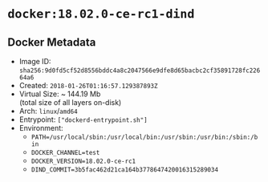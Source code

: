 # `docker:18.02.0-ce-rc1-dind`

## Docker Metadata

- Image ID: `sha256:9d0fd5cf52d8556bddc4a8c2047566e9dfe8d65bacbc2cf35891728fc22664a6`
- Created: `2018-01-26T01:16:57.129387893Z`
- Virtual Size: ~ 144.19 Mb  
  (total size of all layers on-disk)
- Arch: `linux`/`amd64`
- Entrypoint: `["dockerd-entrypoint.sh"]`
- Environment:
  - `PATH=/usr/local/sbin:/usr/local/bin:/usr/sbin:/usr/bin:/sbin:/bin`
  - `DOCKER_CHANNEL=test`
  - `DOCKER_VERSION=18.02.0-ce-rc1`
  - `DIND_COMMIT=3b5fac462d21ca164b3778647420016315289034`
